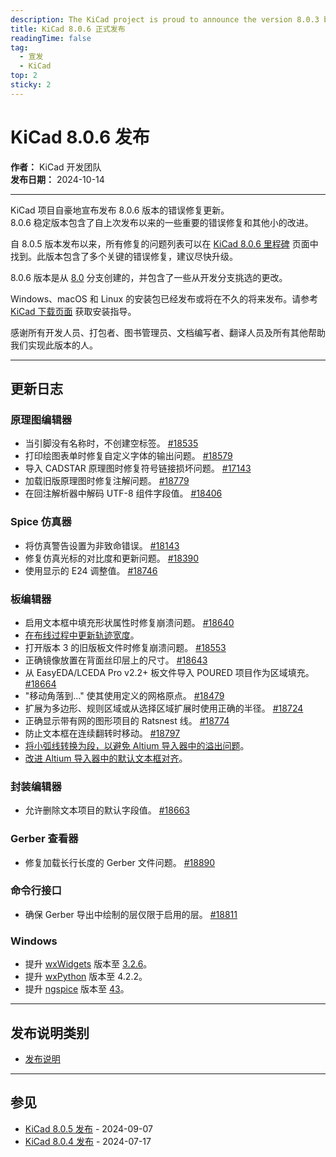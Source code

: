 ```yaml
---
description: The KiCad project is proud to announce the version 8.0.3 bug fix release. The 8.0.3 stable version contains critical bug fixes and other minor improvements since the previous release.
title: KiCad 8.0.6 正式发布
readingTime: false
tag:
  - 宣发
  - KiCad
top: 2
sticky: 2
---
```


# KiCad 8.0.6 发布

**作者：** KiCad 开发团队  
**发布日期：** 2024-10-14

---

KiCad 项目自豪地宣布发布 8.0.6 版本的错误修复更新。  
8.0.6 稳定版本包含了自上次发布以来的一些重要的错误修复和其他小的改进。

自 8.0.5 版本发布以来，所有修复的问题列表可以在 [KiCad 8.0.6 里程碑](https://gitlab.com/groups/kicad/-/milestones/40) 页面中找到。此版本包含了多个关键的错误修复，建议尽快升级。

8.0.6 版本是从 [8.0](https://gitlab.com/kicad/code/kicad/-/commits/8.0/) 分支创建的，并包含了一些从开发分支挑选的更改。

Windows、macOS 和 Linux 的安装包已经发布或将在不久的将来发布。请参考 [KiCad 下载页面](https://www.kicad.org/download) 获取安装指导。

感谢所有开发人员、打包者、图书管理员、文档编写者、翻译人员及所有其他帮助我们实现此版本的人。

---

## 更新日志

### 原理图编辑器

- 当引脚没有名称时，不创建空标签。 [#18535](https://gitlab.com/kicad/code/kicad/-/issues/18535)
- 打印绘图表单时修复自定义字体的输出问题。 [#18579](https://gitlab.com/kicad/code/kicad/-/issues/18579)
- 导入 CADSTAR 原理图时修复符号链接损坏问题。 [#17143](https://gitlab.com/kicad/code/kicad/-/issues/17143)
- 加载旧版原理图时修复注解问题。 [#18779](https://gitlab.com/kicad/code/kicad/-/issues/18779)
- 在回注解析器中解码 UTF-8 组件字段值。 [#18406](https://gitlab.com/kicad/code/kicad/-/issues/18406)

### Spice 仿真器

- 将仿真警告设置为非致命错误。 [#18143](https://gitlab.com/kicad/code/kicad/-/issues/18143)
- 修复仿真光标的对比度和更新问题。 [#18390](https://gitlab.com/kicad/code/kicad/-/issues/18390)
- 使用显示的 E24 调整值。 [#18746](https://gitlab.com/kicad/code/kicad/-/issues/18746)

### 板编辑器

- 启用文本框中填充形状属性时修复崩溃问题。 [#18640](https://gitlab.com/kicad/code/kicad/-/issues/18640)
- [在布线过程中更新轨迹宽度](https://gitlab.com/kicad/code/kicad/-/commit/b48051d52f99e72b4b41a14101c58d0da7b79d0d)。
- 打开版本 3 的旧版板文件时修复崩溃问题。 [#18553](https://gitlab.com/kicad/code/kicad/-/issues/18553)
- 正确镜像放置在背面丝印层上的尺寸。 [#18643](https://gitlab.com/kicad/code/kicad/-/issues/18643)
- 从 EasyEDA/LCEDA Pro v2.2+ 板文件导入 POURED 项目作为区域填充。 [#18664](https://gitlab.com/kicad/code/kicad/-/issues/18664)
- "移动角落到…" 使其使用定义的网格原点。 [#18479](https://gitlab.com/kicad/code/kicad/-/issues/18479)
- 扩展为多边形、规则区域或从选择区域扩展时使用正确的半径。 [#18724](https://gitlab.com/kicad/code/kicad/-/issues/18724)
- 正确显示带有网的图形项目的 Ratsnest 线。 [#18774](https://gitlab.com/kicad/code/kicad/-/issues/18774)
- 防止文本框在连续翻转时移动。 [#18797](https://gitlab.com/kicad/code/kicad/-/issues/18797)
- [将小弧线转换为段，以避免 Altium 导入器中的溢出问题](https://gitlab.com/kicad/code/kicad/-/commit/e6ce4eb73e6b3cee977dfa5741a275056eba283d)。
- [改进 Altium 导入器中的默认文本框对齐](https://gitlab.com/kicad/code/kicad/-/commit/86f122416bbe181e7610972619841d2a2e921064)。

### 封装编辑器

- 允许删除文本项目的默认字段值。 [#18663](https://gitlab.com/kicad/code/kicad/-/issues/18663)

### Gerber 查看器

- 修复加载长行长度的 Gerber 文件问题。 [#18890](https://gitlab.com/kicad/code/kicad/-/issues/18890)

### 命令行接口

- 确保 Gerber 导出中绘制的层仅限于启用的层。 [#18811](https://gitlab.com/kicad/code/kicad/-/issues/18811)

### Windows

- 提升 [wxWidgets](https://www.wxwidgets.org/) 版本至 [3.2.6](https://www.wxwidgets.org/news/2024/09/wxwidgets-3.2.6-released/)。
- 提升 [wxPython](https://github.com/wxWidgets/Phoenix) 版本至 4.2.2。
- 提升 [ngspice](https://ngspice.sourceforge.io/) 版本至 [43](https://ngspice.sourceforge.io/news.html)。

---

## 发布说明类别

- [发布说明](https://www.kicad.org/blog/categories/Release-Notes)

---

## 参见

- [KiCad 8.0.5 发布](https://www.kicad.org/blog/2024/09/KiCad-8.0.5-Release/) - 2024-09-07
- [KiCad 8.0.4 发布](https://www.kicad.org/blog/2024/07/KiCad-8.0.4-Release/) - 2024-07-17
